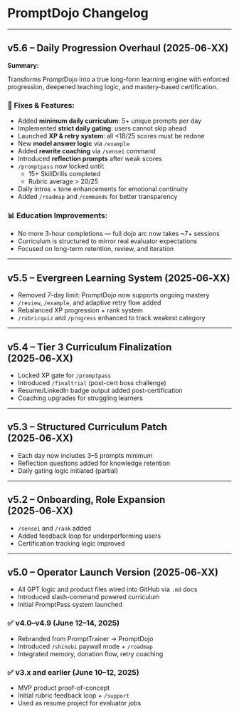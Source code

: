 # PromptDojo Changelog

---

## v5.6 – Daily Progression Overhaul (2025‑06‑XX)

**Summary:**

Transforms PromptDojo into a true long-form learning engine with enforced progression, deepened teaching logic, and mastery-based certification.

### 🔧 Fixes & Features:

- Added **minimum daily curriculum**: 5+ unique prompts per day
- Implemented **strict daily gating**: users cannot skip ahead
- Launched **XP & retry system**: all <18/25 scores must be redone
- New **model answer logic** via `/example`
- Added **rewrite coaching** via `/sensei` command
- Introduced **reflection prompts** after weak scores
- `/promptpass` now locked until:
    - 15+ SkillDrills completed
    - Rubric average > 20/25
- Daily intros + tone enhancements for emotional continuity
- Added `/roadmap` and `/commands` for better transparency

### 📊 Education Improvements:

- No more 3-hour completions — full dojo arc now takes ~7+ sessions
- Curriculum is structured to mirror real evaluator expectations
- Focused on long-term retention, review, and iteration

---

## v5.5 – Evergreen Learning System (2025‑06‑XX)

- Removed 7-day limit: PromptDojo now supports ongoing mastery
- `/review`, `/example`, and adaptive retry flow added
- Rebalanced XP progression + rank system
- `/rubricquiz` and `/progress` enhanced to track weakest category

---

## v5.4 – Tier 3 Curriculum Finalization (2025‑06‑XX)

- Locked XP gate for `/promptpass`
- Introduced `/finaltrial` (post-cert boss challenge)
- Resume/LinkedIn badge output added post-certification
- Coaching upgrades for struggling learners

---

## v5.3 – Structured Curriculum Patch (2025‑06‑XX)

- Each day now includes 3–5 prompts minimum
- Reflection questions added for knowledge retention
- Daily gating logic initiated (partial)

---

## v5.2 – Onboarding, Role Expansion (2025‑06‑XX)

- `/sensei` and `/rank` added
- Added feedback loop for underperforming users
- Certification tracking logic improved

---

## v5.0 – Operator Launch Version (2025‑06‑XX)

- All GPT logic and product files wired into GitHub via `.md` docs
- Introduced slash-command powered curriculum
- Initial PromptPass system launched

### ✅ v4.0–v4.9 (June 12–14, 2025)

* Rebranded from PromptTrainer → PromptDojo
* Introduced `/shinobi` paywall mode + `/roadmap`
* Integrated memory, donation flow, retry coaching

### ✅ v3.x and earlier (June 10–12, 2025)

* MVP product proof-of-concept
* Initial rubric feedback loop + `/support`
* Used as resume project for evaluator jobs
